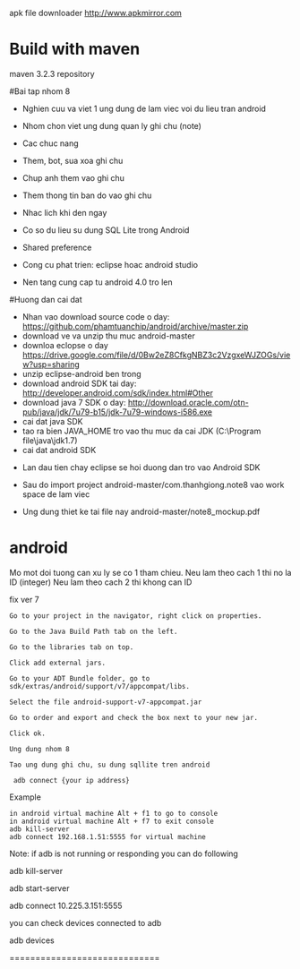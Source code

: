 apk file downloader 
http://www.apkmirror.com
# Build with maven
maven 3.2.3
repository 



#Bai tap nhom 8
- Nghien cuu va viet 1 ung dung de lam viec voi du lieu tran android 
- Nhom chon viet ung dung quan ly ghi chu (note)
- Cac chuc nang
- Them, bot, sua xoa ghi chu
- Chup anh them vao ghi chu
- Them thong tin ban do vao ghi chu 
- Nhac lich khi den ngay 

- Co so du lieu su dung SQL Lite trong Android 
- Shared preference
- Cong cu phat trien: eclipse hoac android studio 
- Nen tang cung cap tu android 4.0 tro len

#Huong dan cai dat 

- Nhan vao download source code o day: https://github.com/phamtuanchip/android/archive/master.zip
- download ve va unzip thu muc android-master 
- downloa eclopse o day https://drive.google.com/file/d/0Bw2eZ8CfkgNBZ3c2VzgxeWJZOGs/view?usp=sharing
- unzip eclipse-android ben trong
- download android SDK tai day: http://developer.android.com/sdk/index.html#Other
- download java 7 SDK o day: http://download.oracle.com/otn-pub/java/jdk/7u79-b15/jdk-7u79-windows-i586.exe
- cai dat java SDK
- tao ra bien JAVA_HOME tro vao thu muc da cai JDK (C:\Program file\java\jdk1.7)
- cai dat android SDK
+ Lan dau tien chay eclipse se hoi duong dan tro vao Android SDK 

+ Sau do import project android-master/com.thanhgiong.note8 vao work space de lam viec
+ Ung dung thiet ke tai file nay android-master/note8_mockup.pdf 





# android
Mo mot doi tuong can xu ly se co 1 tham chieu.
Neu lam theo cach 1 thi no la ID (integer)
Neu lam theo cach 2 thi khong can ID

fix ver 7

    Go to your project in the navigator, right click on properties.

    Go to the Java Build Path tab on the left.

    Go to the libraries tab on top.

    Click add external jars.

    Go to your ADT Bundle folder, go to sdk/extras/android/support/v7/appcompat/libs.

    Select the file android-support-v7-appcompat.jar

    Go to order and export and check the box next to your new jar.

    Click ok.

	Ung dung nhom 8
	
	Tao ung dung ghi chu, su dung sqllite tren android 

	 adb connect {your ip address}

Example

	in android virtual machine Alt + f1 to go to console 
	in android virtual machine Alt + f7 to exit console 
	adb kill-server
    adb connect 192.168.1.51:5555 for virtual machine 

Note: if adb is not running or responding you can do following

adb kill-server

adb start-server 


adb connect 10.225.3.151:5555

you can check devices connected to adb

adb devices


=============================
